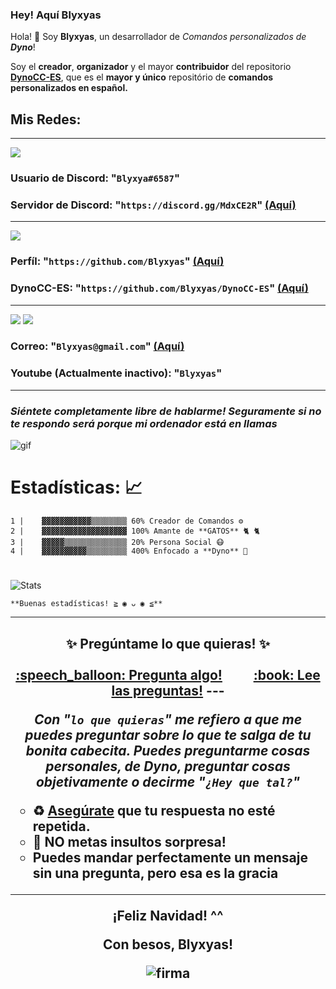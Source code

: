 ### Hey! Aquí Blyxyas

Hola! 👋 Soy **Blyxyas**, un desarrollador de *Comandos personalizados de **Dyno***!

Soy el **creador**, **organizador** y el mayor **contribuidor** del repositorio **[DynoCC-ES](https://github.com/Blyxyas/DynoCC-ES)**, que es el **mayor y único** repositório de  **comandos personalizados en español.**

## **Mis Redes:**

<hr>

<img src="https://img.shields.io/badge/discord-%237289DA.svg?&style=for-the-badge&logo=discord&logoColor=white">

### **Usuario de Discord:** "`Blyxya#6587`"

### **Servidor de Discord:** "`https://discord.gg/MdxCE2R`" [(Aquí)](https://discord.gg/MdxCE2R)

-------------------

<img src="https://img.shields.io/badge/github-%23100000.svg?&style=for-the-badge&logo=github&logoColor=white" />

### **Perfíl:** "`https://github.com/Blyxyas`" [(Aquí)](https://github.com/Blyxyas)

### **DynoCC-ES**: "`https://github.com/Blyxyas/DynoCC-ES`" [(Aquí)](https://github.com/Blyxyas/DynoCC-ES)

---

<img src="https://img.shields.io/badge/youtube-%23FF0000.svg?&style=for-the-badge&logo=youtube&logoColor=white"> <img src="https://img.shields.io/badge/gmail-D14836?&style=for-the-badge&logo=gmail&logoColor=white">


### **Correo:** "`Blyxyas@gmail.com`" [(Aquí)](https://mail.google.com/mail/u/0/#inbox?compose=new)

### **Youtube (Actualmente inactivo):** "`Blyxyas`"

---

### *Siéntete completamente libre de hablarme! Seguramente si no te respondo será porque mi ordenador está en llamas*

![gif](https://media.giphy.com/media/dbtDDSvWErdf2/source.gif)
#
# **Estadísticas: 📈**

```
1 |    ▓▓▓▓▓▓▓▓▓▓▓▒▒▒▒▒▒▒▒ 60% Creador de Comandos ⚙
2 |    ▓▓▓▓▓▓▓▓▓▓▓▓▓▓▓▓▓▓▓ 100% Amante de **GATOS** 🐈 🐈
3 |    ▓▓▓▓▓▒▒▒▒▒▒▒▒▒▒▒▒▒▒ 20% Persona Social 😷
4 |    ▓▓▓▓▓▓▓▓▓▓▒▒▒▒▒▒▒▒▒ 400% Enfocado a **Dyno** 🐲
```
#

![Stats](https://github-readme-stats.vercel.app/api?username=blyxyas&show_icons=true&theme=tokyonight)


```
**Buenas estadísticas! ≧ ◉ ᴗ ◉ ≦**
```
---
<h2 align="center">
 ✨ Pregúntame lo que quieras! ✨ <br><br>
 <a href="../../issues/new">:speech_balloon: Pregunta algo!</a> &nbsp;&nbsp;&nbsp;&nbsp;&nbsp;&nbsp;&nbsp;&nbsp; <a href="../../issues?q=is%3Aissue+is%3Aclosed+sort%3Aupdated-desc">:book: Lee las preguntas!</a>
 ---

*Con "`lo que quieras`" me refiero a que me puedes preguntar sobre lo que te salga de tu bonita cabecita.
Puedes preguntarme cosas personales, de Dyno, preguntar cosas objetivamente o decirme "`¿Hey que tal?`"*

<ul style="list-style-type: circle;">
<li style="text-align: left;">♻ <strong><a href="../../issues?q=is%3Aissue+is%3Aclosed+sort%3Aupdated-desc">Aseg&uacute;rate</a>&nbsp;</strong>que tu respuesta no est&eacute; <strong>repetida.</strong></li>
<li style="text-align: left;">🎁 <strong>NO</strong> metas <strong>insultos</strong> sorpresa!</li>
<li style="text-align: left;"><strong>Puedes</strong> mandar perfectamente un mensaje <strong>sin</strong> una <strong>pregunta</strong>, pero esa es la gracia</li>
</ul>

---
<h0 align=center>
 
 **¡Feliz Navidad! ^^**

 **Con besos, Blyxyas!**


![firma](https://raw.githubusercontent.com/iSomething-Dev/DynoCC-Spanish/main/ignore/assets/firma.png)